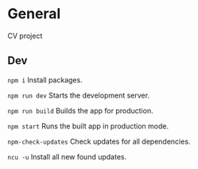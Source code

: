 # General
CV project

## Dev

`npm i`
  Install packages.

`npm run dev`
  Starts the development server.

`npm run build`
  Builds the app for production.

`npm start`
  Runs the built app in production mode.

`npm-check-updates`
  Check updates for all dependencies.

`ncu -u`
  Install all new found updates.